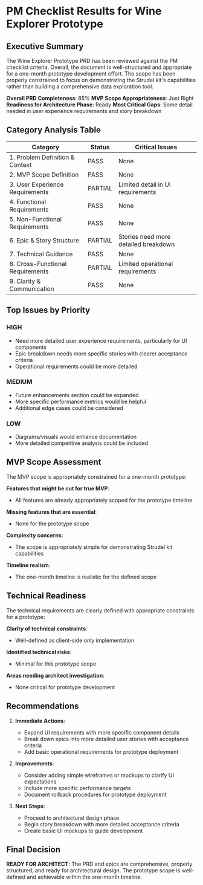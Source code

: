 # PM Checklist Results for Wine Explorer Prototype

## Executive Summary
The Wine Explorer Prototype PRD has been reviewed against the PM checklist criteria. Overall, the document is well-structured and appropriate for a one-month prototype development effort. The scope has been properly constrained to focus on demonstrating the Strudel kit's capabilities rather than building a comprehensive data exploration tool.

**Overall PRD Completeness**: 85%
**MVP Scope Appropriateness**: Just Right
**Readiness for Architecture Phase**: Ready
**Most Critical Gaps**: Some detail needed in user experience requirements and story breakdown

## Category Analysis Table

| Category                         | Status   | Critical Issues |
| -------------------------------- | -------- | --------------- |
| 1. Problem Definition & Context  | PASS     | None            |
| 2. MVP Scope Definition          | PASS     | None            |
| 3. User Experience Requirements  | PARTIAL  | Limited detail in UI requirements |
| 4. Functional Requirements       | PASS     | None            |
| 5. Non-Functional Requirements   | PASS     | None            |
| 6. Epic & Story Structure        | PARTIAL  | Stories need more detailed breakdown |
| 7. Technical Guidance            | PASS     | None            |
| 8. Cross-Functional Requirements | PARTIAL  | Limited operational requirements |
| 9. Clarity & Communication       | PASS     | None            |

## Top Issues by Priority

### HIGH
- Need more detailed user experience requirements, particularly for UI components
- Epic breakdown needs more specific stories with clearer acceptance criteria
- Operational requirements could be more detailed

### MEDIUM
- Future enhancements section could be expanded
- More specific performance metrics would be helpful
- Additional edge cases could be considered

### LOW
- Diagrams/visuals would enhance documentation
- More detailed competitive analysis could be included

## MVP Scope Assessment
The MVP scope is appropriately constrained for a one-month prototype:

**Features that might be cut for true MVP**: 
- All features are already appropriately scoped for the prototype timeline

**Missing features that are essential**: 
- None for the prototype scope

**Complexity concerns**: 
- The scope is appropriately simple for demonstrating Strudel kit capabilities

**Timeline realism**: 
- The one-month timeline is realistic for the defined scope

## Technical Readiness
The technical requirements are clearly defined with appropriate constraints for a prototype:

**Clarity of technical constraints**: 
- Well-defined as client-side only implementation

**Identified technical risks**: 
- Minimal for this prototype scope

**Areas needing architect investigation**: 
- None critical for prototype development

## Recommendations

1. **Immediate Actions**:
   - Expand UI requirements with more specific component details
   - Break down epics into more detailed user stories with acceptance criteria
   - Add basic operational requirements for prototype deployment

2. **Improvements**:
   - Consider adding simple wireframes or mockups to clarify UI expectations
   - Include more specific performance targets
   - Document rollback procedures for prototype deployment

3. **Next Steps**:
   - Proceed to architectural design phase
   - Begin story breakdown with more detailed acceptance criteria
   - Create basic UI mockups to guide development

## Final Decision
**READY FOR ARCHITECT**: The PRD and epics are comprehensive, properly structured, and ready for architectural design. The prototype scope is well-defined and achievable within the one-month timeline.